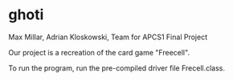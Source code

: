 # ghoti
Max Millar, Adrian Kloskowski, Team for APCS1 Final Project

Our project is a recreation of the card game "Freecell".

To run the program, run the pre-compiled driver file Frecell.class.
